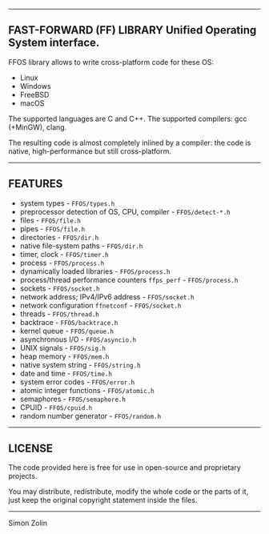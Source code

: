 ---------------
FAST-FORWARD (FF) LIBRARY
Unified Operating System interface.
---------------

FFOS library allows to write cross-platform code for these OS:
* Linux
* Windows
* FreeBSD
* macOS

The supported languages are C and C++.
The supported compilers: gcc (+MinGW), clang.

The resulting code is almost completely inlined by a compiler: the code is native, high-performance but still cross-platform.


--------
FEATURES
--------

* system types - `FFOS/types.h`
* preprocessor detection of OS, CPU, compiler - `FFOS/detect-*.h`
* files - `FFOS/file.h`
* pipes - `FFOS/file.h`
* directories - `FFOS/dir.h`
* native file-system paths - `FFOS/dir.h`
* timer, clock - `FFOS/timer.h`
* process - `FFOS/process.h`
* dynamically loaded libraries - `FFOS/process.h`
* process/thread performance counters `ffps_perf` - `FFOS/process.h`
* sockets - `FFOS/socket.h`
* network address; IPv4/IPv6 address - `FFOS/socket.h`
* network configuration `ffnetconf` - `FFOS/socket.h`
* threads - `FFOS/thread.h`
* backtrace - `FFOS/backtrace.h`
* kernel queue - `FFOS/queue.h`
* asynchronous I/O - `FFOS/asyncio.h`
* UNIX signals - `FFOS/sig.h`
* heap memory - `FFOS/mem.h`
* native system string - `FFOS/string.h`
* date and time - `FFOS/time.h`
* system error codes - `FFOS/error.h`
* atomic integer functions - `FFOS/atomic.h`
* semaphores - `FFOS/semaphore.h`
* CPUID - `FFOS/cpuid.h`
* random number generator - `FFOS/random.h`


--------
LICENSE
--------

The code provided here is free for use in open-source and proprietary projects.

You may distribute, redistribute, modify the whole code or the parts of it, just keep the original copyright statement inside the files.

--------

Simon Zolin

